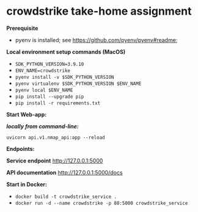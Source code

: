 # crowdstrike take-home assignment

**Prerequisite**

- pyenv is installed; see https://github.com/pyenv/pyenv#readme;


**Local environment setup commands (MacOS)**

- `SDK_PYTHON_VERSION=3.9.10`
- `ENV_NAME=crowdstrike`
- `pyenv install -v $SDK_PYTHON_VERSION`
- `pyenv virtualenv $SDK_PYTHON_VERSION $ENV_NAME` 
- `pyenv local $ENV_NAME`
- `pip install --upgrade pip`
- `pip install -r requirements.txt`

**Start Web-app:**

***locally from command-line:***

`uvicorn api.v1.nmap_api:app --reload`

**Endpoints:**

**Service endpoint**
http://127.0.0.1:5000

**API documentation**
http://127.0.0.1:5000/docs


**Start in Docker:**
- `docker build -t crowdstrike_service .`
- `docker run -d --name crowdstrike -p 80:5000 crowdstrike_service`

